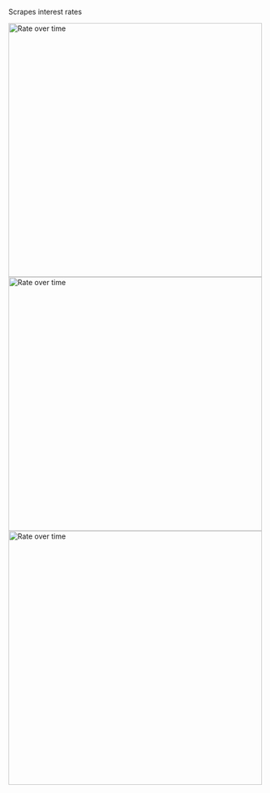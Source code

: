 Scrapes interest rates

<img src="./data/plot/rates_day_plotly_dark.png" alt="Rate over time" width="500" />

<img src="./data/plot/rates_week_plotly_dark.png" alt="Rate over time" width="500" />

<img src="./data/plot/rates__plotly_dark.png" alt="Rate over time" width="500" />

